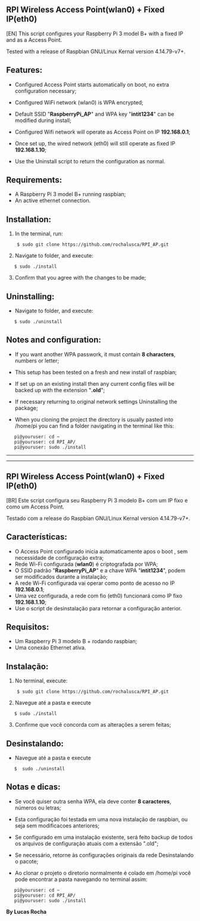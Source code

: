 ## RPI Wireless Access Point(wlan0) + Fixed IP(eth0)
[EN]
This script configures your Raspberry Pi 3 model B+ with a fixed IP and as a Access Point.

Tested with a release of Raspbian GNU/Linux Kernal version 4.14.79-v7+.

## Features:

* Configured Access Point starts automatically on boot, no extra configuration necessary;
* Configured WiFi network (wlan0) is WPA encrypted;
* Default SSID "**RaspberryPi_AP**" and WPA key "**intit1234**" can be modified during install;
* Configured Wifi network will operate as Access Point on IP **192.168.0.1**;
* Once set up, the wired network (eth0) will still operate as fixed IP **192.168.1.10**;

* Use the Uninstall script to return the configuration as normal.

## Requirements:

* A Raspberry Pi 3 model B+ running raspbian;
* An active ethernet connection.

## Installation:

1. In the terminal, run:
```
    $ sudo git clone https://github.com/rochalusca/RPI_AP.git
```
2. Navigate to folder, and execute:
```
   $ sudo ./install
```
3. Confirm that you agree with the changes to be made;

## Uninstalling:

* Navigate to folder, and execute:
``` 
   $ sudo ./uninstall
```
## Notes and configuration:

* If you want another WPA passwork, it must contain **8 characters**, numbers or letter;
* This setup has been tested on a fresh and new install of raspbian;
* If set up on an existing install then any current config files will be backed up with the extension "**.old**";
* If necessary returning to original network settings Uninstalling the package;

* When you cloning the project the directory is usually pasted into /home/pi you can find a folder navigating in the terminal like this:
```
   pi@youruser: cd ~
   pi@youruser: cd RPI_AP/
   pi@youruser: sudo ./install
```
<hr/><hr/>

## RPI Wireless Access Point(wlan0) + Fixed IP(eth0)
[BR]
Este script configura seu Raspberry Pi 3 modelo B+ com um IP fixo e como um Access Point. 

Testado com a release do Raspbian GNU/Linux Kernal version 4.14.79-v7+.

## Características:

* O Access Point configurado inicia automaticamente apos o boot , sem necessidade de configuração extra;
* Rede Wi-Fi configurada (**wlan0**) é criptografada por WPA;
* O SSID padrão "**RaspberryPi_AP**" e a chave WPA "**intit1234**", podem ser modificados durante a instalação;
* A rede Wi-Fi configurada vai operar como ponto de acesso no IP **192.168.0.1**;
* Uma vez configurada, a rede com fio (eth0) funcionará como IP fixo **192.168.1.10**;
 
* Use o script de desinstalação para retornar a configuração anterior.

## Requisitos:

* Um Raspberry Pi 3 modelo B + rodando raspbian;
* Uma conexão Ethernet ativa.

## Instalação:

1. No terminal, execute:
```
    $ sudo git clone https://github.com/rochalusca/RPI_AP.git
```
2. Navegue até a pasta e execute
```
   $ sudo ./install
```
3. Confirme que você concorda com as alterações a serem feitas;

## Desinstalando:

* Navegue até a pasta e execute
``` 
   $  sudo ./uninstall
```
## Notas e dicas:

* Se você quiser outra senha WPA, ela deve conter **8 caracteres**, números ou letras;
* Esta configuração foi testada em uma nova instalação de raspbian, ou seja sem modificacoes anteriores;
* Se configurado em uma instalação existente, será feito backup de todos os arquivos de configuração atuais com a extensão ".old";
* Se necessário, retorne às configurações originais da rede Desinstalando o pacote;

* Ao clonar o projeto o diretorio normalmente é colado em /home/pi você pode encontrar a pasta navegando no terminal assim:
```
   pi@youruser: cd ~
   pi@youruser: cd RPI_AP/
   pi@youruser: sudo ./install
```
**By Lucas Rocha**
